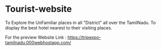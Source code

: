 # Tourist-website
 To Explore the UnFamiliar places in all "District" all over the TamilNadu. To display the best hotel nearest to their visiting places.
 
 For the preview
Website Link : https://tripexpo-tamilnadu.000webhostapp.com/

